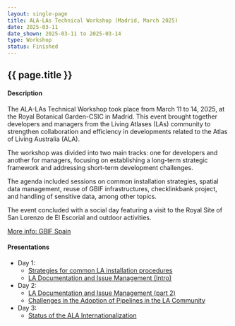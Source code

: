 ```yaml
---
layout: single-page
title: ALA-LAs Technical Workshop (Madrid, March 2025) 
date: 2025-03-11
date_shown: 2025-03-11 to 2025-03-14
type: Workshop
status: Finished
---
```


## {{ page.title }}

#### Description 

The ALA-LAs Technical Workshop took place from March 11 to 14, 2025, at the Royal Botanical Garden-CSIC in Madrid. This event brought together developers and managers from the Living Atlases (LAs) community to strengthen collaboration and efficiency in developments related to the Atlas of Living Australia (ALA).

The workshop was divided into two main tracks: one for developers and another for managers, focusing on establishing a long-term strategic framework and addressing short-term development challenges.

The agenda included sessions on common installation strategies, spatial data management, reuse of GBIF infrastructures, checklinkbank project, and handling of sensitive data, among other topics.

The event concluded with a social day featuring a visit to the Royal Site of San Lorenzo de El Escorial and outdoor activities.

[More info: GBIF Spain](https://gbif.es/talleres/ala-las-technical-workshop-madrid-march-2025)

#### Presentations

- Day 1:
  - [Strategies for common LA installation procedures](https://datos.gbif.es/others/pres/2025-la-deploy-strategies)
  - [LA Documentation and Issue Management (Intro)](https://datos.gbif.es/others/pres/2025-la-docs-issues-intro)
- Day 2:
  - [LA Documentation and Issue Management (part 2)](https://datos.gbif.es/others/pres/2025-la-docs-issues-part-2)
  - [Challenges in the Adoption of Pipelines in the LA Community](https://datos.gbif.es/others/pres/2025-la-pipelines-challenges)
- Day 3:
  - [Status of the ALA Internationalization](https://datos.gbif.es/others/pres/2025-la-status-of-i18n)









